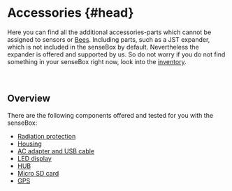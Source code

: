 # Accessories {#head}

<div class="description">Here you can find all the additional accessories-parts which cannot be assigned to <ahref="../sensoren/README.md">sensors</a> or <a href="../bees/README.md">Bees</a>. Including parts, such as a JST expander, which is not included in the senseBox by default. Nevertheless the expander is offered and supported by us. So do not worry if you do not find something in your senseBox right now, look into the <a href="../../inventar.md">inventory</a>. </div>
<div class="line">
    <br>
    <br>
</div>

## Overview

There are the following components offered and tested for you with the senseBox:
* [Radiation protection](strahlenschutz.md)
* [Housing](gehaeuse.md)
* [AC adapter and USB cable](netzteil-und-usb-kabel.md)
* [LED display](led-display.md)
* [HUB](hub.md)
* [Micro SD card](micro-sd-karte.md)
* [GPS](gps.md)
